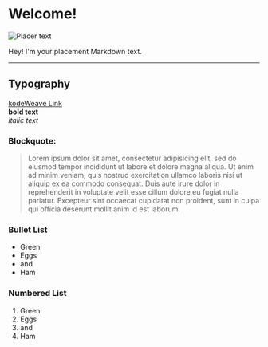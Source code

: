 Welcome!
===================

![Placer text](http://kodeweave.sourceforge.net/logo.png)  

Hey! I'm your placement Markdown text.

----------


Typography
-------------

[kodeWeave Link](http://kodeweave.sourceforge.net/)  
**bold text**  
*italic text*  

### Blockquote:

> Lorem ipsum dolor sit amet, consectetur adipisicing elit, sed do eiusmod tempor incididunt ut labore et dolore magna aliqua. Ut enim ad minim veniam, quis nostrud exercitation ullamco laboris nisi ut aliquip ex ea commodo consequat. Duis aute irure dolor in reprehenderit in voluptate velit esse cillum dolore eu fugiat nulla pariatur. Excepteur sint occaecat cupidatat non proident, sunt in culpa qui officia deserunt mollit anim id est laborum.

### Bullet List

 - Green
 - Eggs
 - and
 - Ham

### Numbered List

 1. Green
 2. Eggs
 3. and
 4. Ham